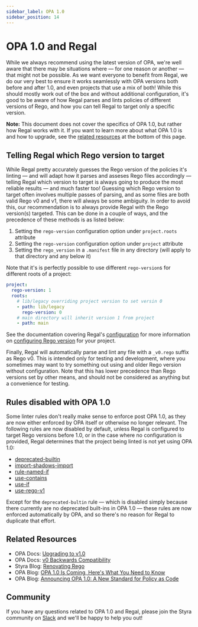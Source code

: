```yaml
---
sidebar_label: OPA 1.0
sidebar_position: 14
---
```


# OPA 1.0 and Regal

While we always recommend using the latest version of OPA, we're well aware that there may be situations where — for
one reason or another — that might not be possible. As we want everyone to benefit from Regal, we do our very best to
ensure it works seamlessly with OPA versions both before and after 1.0, and even projects that use a mix of both! While
this should mostly work out of the box and without additional configuration, it's good to be aware of how Regal parses
and lints policies of different versions of Rego, and how you can tell Regal to target only a specific version.

**Note:** This document does not cover the specifics of OPA 1.0, but rather how Regal works with it. If you want to
learn more about what OPA 1.0 is and how to upgrade, see the [related resources](#related-resources) at the bottom of
this page.

## Telling Regal which Rego version to target

While Regal pretty accurately guesses the Rego version of the policies it's linting — and will adapt how it parses and
asseses Rego files accordingly — telling Regal which version to target is always going to produce the most reliable
results — and much faster too! Guessing which Rego version to target often involves multiple passes of parsing, and
as some files are both valid Rego v0 and v1, there will always be some ambiguity. In order to avoid this, our
recommendation is to always provide Regal with the Rego version(s) targeted. This can be done in a couple of ways, and
the precedence of these methods is as listed below:

1. Setting the `rego-version` configuration option under `project.roots` attribute
2. Setting the `rego-version` configuration option under `project` attribute
3. Setting the `rego_version` in a `.manifest` file in any directory (will apply to that directory and any below it)

Note that it's is perfectly possible to use different `rego-version`s for different roots of a project:

```yaml
project:
  rego-version: 1
  roots:
    # lib/legacy overriding project version to set versin 0
    - path: lib/legacy
      rego-version: 0
    # main directory will inherit version 1 from project
    - path: main
```

See the documentation covering Regal's [configuration](https://docs.styra.com/regal#configuration) for more information
on [configuring Rego version](https://docs.styra.com/regal#configuring-rego-version) for your project.

Finally, Regal will automatically parse and lint any file with a `_v0.rego` suffix as Rego v0. This is intended only
for testing and development, where you sometimes may want to try something out using and older Rego version without
configuration. Note that this has lower precedence than Rego versions set by other means, and should not be considered
as anything but a convenience for testing.

## Rules disabled with OPA 1.0

Some linter rules don't really make sense to enforce post OPA 1.0, as they are now either enforced by OPA itself or
otherwise no longer relevant. The following rules are now disabled by default, unless Regal is configured to target
Rego versions before 1.0, or in the case where no configuration is provided, Regal determines that the project being
linted is not yet using OPA 1.0:

- [deprecated-builtin](https://docs.styra.com/regal/rules/bugs/deprecated-builtin)
- [import-shadows-import](https://docs.styra.com/regal/rules/imports/import-shadows-import)
- [rule-named-if](https://docs.styra.com/regal/rules/bugs/rule-named-if)
- [use-contains](https://docs.styra.com/regal/rules/idiomatic/use-contains)
- [use-if](https://docs.styra.com/regal/rules/idiomatic/use-if)
- [use-rego-v1](https://docs.styra.com/regal/rules/imports/use-rego-v1)

Except for the `deprecated-bultin` rule — which is disabled simply because there currently are no deprecated built-ins
in OPA 1.0 — these rules are now enforced automatically by OPA, and so there's no reason for Regal to duplicate that
effort.

## Related Resources

- OPA Docs: [Upgrading to v1.0](https://www.openpolicyagent.org/docs/v0-upgrade/)
- OPA Docs: [v0 Backwards Compatibility](https://www.openpolicyagent.org/docs/v0-compatibility/)
- Styra Blog: [Renovating Rego](https://www.styra.com/blog/renovating-rego/)
- OPA Blog: [OPA 1.0 Is Coming, Here's What You Need to Know](https://blog.openpolicyagent.org/opa-1-0-is-coming-heres-what-you-need-to-know-c8fb0d258368)
- OPA Blog: [Announcing OPA 1.0: A New Standard for Policy as Code](https://blog.openpolicyagent.org/announcing-opa-1-0-a-new-standard-for-policy-as-code-a6d8427ee828)

## Community

If you have any questions related to OPA 1.0 and Regal, please join the Styra community on
[Slack](https://inviter.co/styra) and we'll be happy to help you out!
